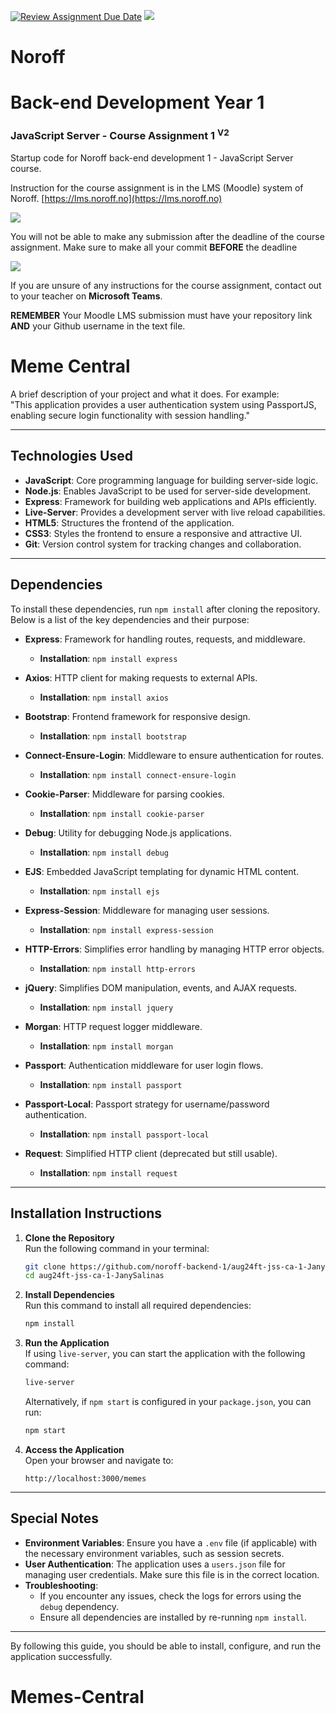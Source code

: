[![Review Assignment Due Date](https://classroom.github.com/assets/deadline-readme-button-22041afd0340ce965d47ae6ef1cefeee28c7c493a6346c4f15d667ab976d596c.svg)](https://classroom.github.com/a/6i_6NRg9)
﻿![](http://images.restapi.co.za/pvt/Noroff-64.png)
# Noroff
# Back-end Development Year 1
### JavaScript Server - Course Assignment 1 <sup>V2</sup>

Startup code for Noroff back-end development 1 - JavaScript Server course.

Instruction for the course assignment is in the LMS (Moodle) system of Noroff.
[https://lms.noroff.no](https://lms.noroff.no)

![](http://images.restapi.co.za/pvt/ca_important.png)

You will not be able to make any submission after the deadline of the course assignment. Make sure to make all your commit **BEFORE** the deadline

![](http://images.restapi.co.za/pvt/help.png)

If you are unsure of any instructions for the course assignment, contact out to your teacher on **Microsoft Teams**.

**REMEMBER** Your Moodle LMS submission must have your repository link **AND** your Github username in the text file.

# Meme Central

A brief description of your project and what it does. For example:  
"This application provides a user authentication system using PassportJS, enabling secure login functionality with session handling."

---

## Technologies Used

- **JavaScript**: Core programming language for building server-side logic.  
- **Node.js**: Enables JavaScript to be used for server-side development.  
- **Express**: Framework for building web applications and APIs efficiently.  
- **Live-Server**: Provides a development server with live reload capabilities.  
- **HTML5**: Structures the frontend of the application.  
- **CSS3**: Styles the frontend to ensure a responsive and attractive UI.  
- **Git**: Version control system for tracking changes and collaboration.  

---

## Dependencies

To install these dependencies, run `npm install` after cloning the repository. Below is a list of the key dependencies and their purpose:

- **Express**: Framework for handling routes, requests, and middleware.  
  - **Installation**: `npm install express`  

- **Axios**: HTTP client for making requests to external APIs.  
  - **Installation**: `npm install axios`  

- **Bootstrap**: Frontend framework for responsive design.  
  - **Installation**: `npm install bootstrap`  

- **Connect-Ensure-Login**: Middleware to ensure authentication for routes.  
  - **Installation**: `npm install connect-ensure-login`  

- **Cookie-Parser**: Middleware for parsing cookies.  
  - **Installation**: `npm install cookie-parser`  

- **Debug**: Utility for debugging Node.js applications.  
  - **Installation**: `npm install debug`  

- **EJS**: Embedded JavaScript templating for dynamic HTML content.  
  - **Installation**: `npm install ejs`  

- **Express-Session**: Middleware for managing user sessions.  
  - **Installation**: `npm install express-session`  

- **HTTP-Errors**: Simplifies error handling by managing HTTP error objects.  
  - **Installation**: `npm install http-errors`  

- **jQuery**: Simplifies DOM manipulation, events, and AJAX requests.  
  - **Installation**: `npm install jquery`  

- **Morgan**: HTTP request logger middleware.  
  - **Installation**: `npm install morgan`  

- **Passport**: Authentication middleware for user login flows.  
  - **Installation**: `npm install passport`  

- **Passport-Local**: Passport strategy for username/password authentication.  
  - **Installation**: `npm install passport-local`  

- **Request**: Simplified HTTP client (deprecated but still usable).  
  - **Installation**: `npm install request`  

---

## Installation Instructions

1. **Clone the Repository**  
   Run the following command in your terminal:  
   ```bash
   git clone https://github.com/noroff-backend-1/aug24ft-jss-ca-1-JanySalinas.git
   cd aug24ft-jss-ca-1-JanySalinas
   ```

2. **Install Dependencies**  
   Run this command to install all required dependencies:  
   ```bash
   npm install
   ```

3. **Run the Application**  
   If using `live-server`, you can start the application with the following command:  
   ```bash
   live-server
   ```
   Alternatively, if `npm start` is configured in your `package.json`, you can run:  
   ```bash
   npm start
   ```

4. **Access the Application**  
   Open your browser and navigate to:  
   ```
   http://localhost:3000/memes
   ```

---

## Special Notes

- **Environment Variables**: Ensure you have a `.env` file (if applicable) with the necessary environment variables, such as session secrets.  
- **User Authentication**: The application uses a `users.json` file for managing user credentials. Make sure this file is in the correct location.  
- **Troubleshooting**:  
  - If you encounter any issues, check the logs for errors using the `debug` dependency.  
  - Ensure all dependencies are installed by re-running `npm install`.  

---

By following this guide, you should be able to install, configure, and run the application successfully.

# Memes-Central
